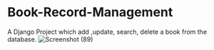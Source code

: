 # Book-Record-Management
A Django Project which add ,update, search, delete a book from the database.
![Screenshot (89)](https://user-images.githubusercontent.com/71366732/125586698-a45631cf-263b-4292-a9fc-3c73a67868e7.png)
